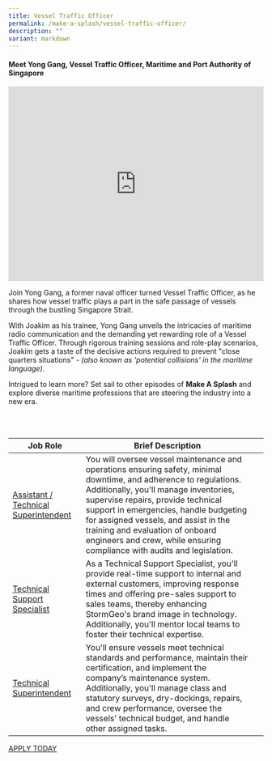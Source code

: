 ```yaml
---
title: Vessel Traffic Officer
permalink: /make-a-splash/vessel-traffic-officer/
description: ""
variant: markdown
---
```

#### Meet Yong Gang, Vessel Traffic Officer, Maritime and Port Authority of Singapore

<iframe allowfullscreen="" allow="accelerometer; autoplay; clipboard-write; encrypted-media; gyroscope; picture-in-picture; web-share" frameborder="0" title="YouTube video player" src="https://www.youtube.com/embed/1rbu6PWARtw?si=dDuz8BSxvPsLGLPx" height="385" width="100%"></iframe>

Join Yong Gang, a former naval officer turned Vessel Traffic Officer, as he shares how vessel traffic plays a part in the safe passage of vessels through the bustling Singapore Strait.

With Joakim as his trainee, Yong Gang unveils the intricacies of maritime radio communication and the demanding yet rewarding role of a Vessel Traffic Officer. Through rigorous training sessions and role-play scenarios, Joakim gets a taste of the decisive actions required to prevent "close quarters situations" - *(also known as 'potential collisions' in the maritime language)*.

Intrigued to learn more? Set sail to other episodes of&nbsp;**Make A Splash**&nbsp;and explore diverse maritime professions that are steering the industry into a new era.

<br>
<br>

| Job Role | Brief Description | &nbsp; |
| --- | --- | --- |
| [Assistant / Technical Superintendent](https://www.maritimesgconnect.com/job-detail/85KQ8OX6W8XJT5A6Y1A3) | You will oversee vessel maintenance and operations ensuring safety, minimal downtime, and adherence to regulations. Additionally, you'll manage inventories, supervise repairs, provide technical support in emergencies, handle budgeting for assigned vessels, and assist in the training and evaluation of onboard engineers and crew, while ensuring compliance with audits and legislation. | &nbsp; |
| [Technical Support Specialist](https://www.maritimesgconnect.com/job-detail/0HW96DUQIKN3QTH9R6N1) | As a Technical Support Specialist, you'll provide real-time support to internal and external customers, improving response times and offering pre-sales support to sales teams, thereby enhancing StormGeo's brand image in technology. Additionally, you'll mentor local teams to foster their technical expertise. | &nbsp; |
| [Technical Superintendent](https://www.maritimesgconnect.com/job-detail/IJDDDJFEBXHCMU3E5I39) | You'll ensure vessels meet technical standards and performance, maintain their certification, and implement the company’s maintenance system. Additionally, you'll manage class and statutory surveys, dry-dockings, repairs, and crew performance, oversee the vessels' technical budget, and handle other assigned tasks. |

[APPLY TODAY](https://www.maritimesgconnect.com/job-listing?keyword=Technical%20Executive&amp;jobfunction=)